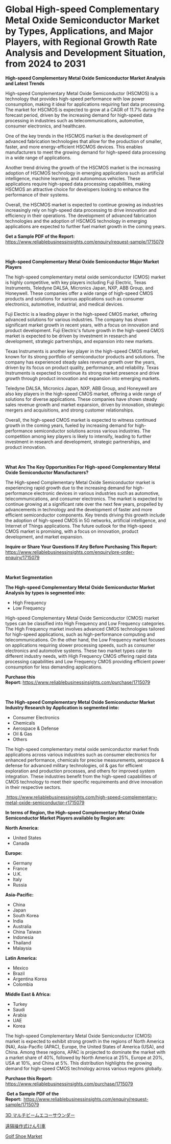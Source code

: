 <p><h1>Global High-speed Complementary Metal Oxide Semiconductor Market by Types, Applications, and Major Players, with Regional Growth Rate Analysis and Development Situation, from 2024 to 2031</h1></p><p><strong>High-speed Complementary Metal Oxide Semiconductor Market Analysis and Latest Trends</strong></p>
<p><p>High-speed Complementary Metal Oxide Semiconductor (HSCMOS) is a technology that provides high-speed performance with low power consumption, making it ideal for applications requiring fast data processing. The market for HSCMOS is expected to grow at a CAGR of 11.7% during the forecast period, driven by the increasing demand for high-speed data processing in industries such as telecommunications, automotive, consumer electronics, and healthcare.</p><p>One of the key trends in the HSCMOS market is the development of advanced fabrication technologies that allow for the production of smaller, faster, and more energy-efficient HSCMOS devices. This enables manufacturers to meet the growing demand for high-speed data processing in a wide range of applications.</p><p>Another trend driving the growth of the HSCMOS market is the increasing adoption of HSCMOS technology in emerging applications such as artificial intelligence, machine learning, and autonomous vehicles. These applications require high-speed data processing capabilities, making HSCMOS an attractive choice for developers looking to enhance the performance of their systems.</p><p>Overall, the HSCMOS market is expected to continue growing as industries increasingly rely on high-speed data processing to drive innovation and efficiency in their operations. The development of advanced fabrication technologies and the adoption of HSCMOS technology in emerging applications are expected to further fuel market growth in the coming years.</p></p>
<p><strong>Get a Sample PDF of the Report:&nbsp;</strong> <a href="https://www.reliablebusinessinsights.com/enquiry/request-sample/1715079">https://www.reliablebusinessinsights.com/enquiry/request-sample/1715079</a></p>
<p>&nbsp;</p>
<p><strong>High-speed Complementary Metal Oxide Semiconductor Major Market Players</strong></p>
<p><p>The high-speed complementary metal oxide semiconductor (CMOS) market is highly competitive, with key players including Fuji Electric, Texas Instruments, Teledyne DALSA, Micronics Japan, NXP, ABB Group, and Honeywell. These companies offer a wide range of high-speed CMOS products and solutions for various applications such as consumer electronics, automotive, industrial, and medical devices.</p><p>Fuji Electric is a leading player in the high-speed CMOS market, offering advanced solutions for various industries. The company has shown significant market growth in recent years, with a focus on innovation and product development. Fuji Electric's future growth in the high-speed CMOS market is expected to be driven by investment in research and development, strategic partnerships, and expansion into new markets.</p><p>Texas Instruments is another key player in the high-speed CMOS market, known for its strong portfolio of semiconductor products and solutions. The company has experienced steady sales revenue growth over the years, driven by its focus on product quality, performance, and reliability. Texas Instruments is expected to continue its strong market presence and drive growth through product innovation and expansion into emerging markets.</p><p>Teledyne DALSA, Micronics Japan, NXP, ABB Group, and Honeywell are also key players in the high-speed CMOS market, offering a wide range of solutions for diverse applications. These companies have shown steady sales revenue growth and market expansion, driven by innovation, strategic mergers and acquisitions, and strong customer relationships.</p><p>Overall, the high-speed CMOS market is expected to witness continued growth in the coming years, fueled by increasing demand for high-performance semiconductor solutions across various industries. The competition among key players is likely to intensify, leading to further investment in research and development, strategic partnerships, and product innovation.</p></p>
<p>&nbsp;</p>
<p><strong>What Are The Key Opportunities For High-speed Complementary Metal Oxide Semiconductor Manufacturers?</strong></p>
<p><p>The High-speed Complementary Metal Oxide Semiconductor market is experiencing rapid growth due to the increasing demand for high-performance electronic devices in various industries such as automotive, telecommunications, and consumer electronics. The market is expected to continue growing at a significant rate over the next few years, propelled by advancements in technology and the development of faster and more efficient semiconductor components. Key trends driving this growth include the adoption of high-speed CMOS in 5G networks, artificial intelligence, and Internet of Things applications. The future outlook for the High-speed CMOS market is promising, with a focus on innovation, product development, and market expansion.</p></p>
<p><strong>Inquire or Share Your Questions If Any Before Purchasing This Report:</strong> <a href="https://www.reliablebusinessinsights.com/enquiry/pre-order-enquiry/1715079">https://www.reliablebusinessinsights.com/enquiry/pre-order-enquiry/1715079</a></p>
<p>&nbsp;</p>
<p><strong>Market Segmentation</strong></p>
<p><strong>The High-speed Complementary Metal Oxide Semiconductor Market Analysis by types is segmented into:</strong></p>
<p><ul><li>High Frequency</li><li>Low Frequency</li></ul></p>
<p><p>High-speed Complementary Metal Oxide Semiconductor (CMOS) market types can be classified into High Frequency and Low Frequency categories. The High Frequency market involves advanced CMOS technologies tailored for high-speed applications, such as high-performance computing and telecommunications. On the other hand, the Low Frequency market focuses on applications requiring slower processing speeds, such as consumer electronics and automotive systems. These two market types cater to different industry needs, with High Frequency CMOS offering rapid data processing capabilities and Low Frequency CMOS providing efficient power consumption for less demanding applications.</p></p>
<p><strong>Purchase this Report:&nbsp;</strong><a href="https://www.reliablebusinessinsights.com/purchase/1715079">https://www.reliablebusinessinsights.com/purchase/1715079</a></p>
<p>&nbsp;</p>
<p><strong>The High-speed Complementary Metal Oxide Semiconductor Market Industry Research by Application is segmented into:</strong></p>
<p><ul><li>Consumer Electronics</li><li>Chemicals</li><li>Aerospace & Defense</li><li>Oil & Gas</li><li>Others</li></ul></p>
<p><p>The high-speed complementary metal oxide semiconductor market finds applications across various industries such as consumer electronics for enhanced performance, chemicals for precise measurements, aerospace & defense for advanced military technologies, oil & gas for efficient exploration and production processes, and others for improved system integration. These industries benefit from the high-speed capabilities of CMOS technology to meet their specific requirements and drive innovation in their respective sectors.</p></p>
<p><a href="https://www.reliablebusinessinsights.com/high-speed-complementary-metal-oxide-semiconductor-r1715079">&nbsp;https://www.reliablebusinessinsights.com/high-speed-complementary-metal-oxide-semiconductor-r1715079</a></p>
<p><strong>In terms of Region, the High-speed Complementary Metal Oxide Semiconductor Market Players available by Region are:</strong></p>
<p>
    <p> <strong> North America: </strong>
        <ul>
            <li>United States</li>
            <li>Canada</li>
        </ul>
        </p> 
    <p> <strong> Europe: </strong>
        <ul>
            <li>Germany</li>
            <li>France</li>
            <li>U.K.</li>
            <li>Italy</li>
            <li>Russia</li>
        </ul>
        </p> 
    <p> <strong> Asia-Pacific: </strong>
        <ul>
            <li>China</li>
            <li>Japan</li>
            <li>South Korea</li>
            <li>India</li>
            <li>Australia</li>
            <li>China Taiwan</li>
            <li>Indonesia</li>
            <li>Thailand</li>
            <li>Malaysia</li>
        </ul>
        </p> 
    <p> <strong> Latin America: </strong>
        <ul>
            <li>Mexico</li>
            <li>Brazil</li>
            <li>Argentina Korea</li>
            <li>Colombia</li>
        </ul>
        </p> 
    <p> <strong> Middle East & Africa: </strong>
        <ul>
            <li>Turkey</li>
            <li>Saudi</li>
            <li>Arabia</li>
            <li>UAE</li>
            <li>Korea</li>
        </ul>
    </p>
    </p>
<p><p>The high-speed Complementary Metal Oxide Semiconductor (CMOS) market is expected to exhibit strong growth in the regions of North America (NA), Asia-Pacific (APAC), Europe, the United States of America (USA), and China. Among these regions, APAC is projected to dominate the market with a market share of 40%, followed by North America at 25%, Europe at 20%, USA at 10%, and China at 5%. This distribution highlights the growing demand for high-speed CMOS technology across various regions globally.</p></p>
<p><strong>Purchase this Report: </strong><a href="https://www.reliablebusinessinsights.com/purchase/1715079">https://www.reliablebusinessinsights.com/purchase/1715079</a></p>
<p>&nbsp;<strong>Get a Sample PDF of the Report:&nbsp;&nbsp;</strong><a href="https://www.reliablebusinessinsights.com/enquiry/request-sample/1715079">https://www.reliablebusinessinsights.com/enquiry/request-sample/1715079</a></p>
<p><strong></strong></p>
<p><p><a href="https://github.com/dandier2003/Market-Research-Report-List-2/blob/main/3152131113498.md">3D マルチビームエコーサウンダー</a></p><p><a href="https://github.com/lily-u-genius/Market-Research-Report-List-2/blob/main/9117873113499.md">遠隔操作式けん引車</a></p><p><a href="https://github.com/gracielawharr/Market-Research-Report-List-1/blob/main/golf-shoe-market.md">Golf Shoe Market</a></p></p>
